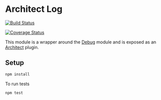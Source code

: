 Architect Log
====================

[![Build Status](https://semaphoreapp.com/api/v1/projects/ba221ab4-e34e-410b-bf39-abc1719a06eb/359589/badge.png)](https://semaphoreapp.com/tdfairbrother/node-architect-log)

[![Coverage Status](https://coveralls.io/repos/tdfairbrother/node-architect-log/badge.svg?branch=master)](https://coveralls.io/r/tdfairbrother/node-architect-log?branch=master)


This module is a wrapper around the [Debug](https://github.com/visionmedia/debug) module and is exposed as an [Architect](https://github.com/c9/architect) plugin.


Setup
--------------

```sh
npm install
```

To run tests
```sh
npm test
```




